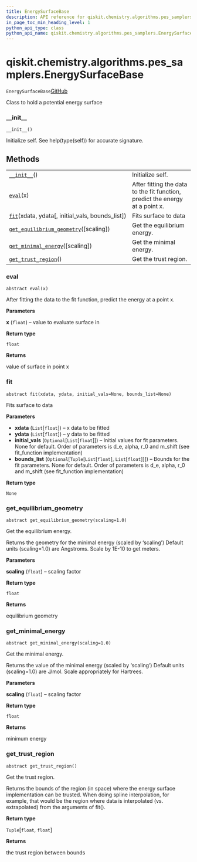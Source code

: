 ```yaml
---
title: EnergySurfaceBase
description: API reference for qiskit.chemistry.algorithms.pes_samplers.EnergySurfaceBase
in_page_toc_min_heading_level: 1
python_api_type: class
python_api_name: qiskit.chemistry.algorithms.pes_samplers.EnergySurfaceBase
---
```


# qiskit.chemistry.algorithms.pes\_samplers.EnergySurfaceBase

<span id="qiskit.chemistry.algorithms.pes_samplers.EnergySurfaceBase" />

`EnergySurfaceBase`[GitHub](https://github.com/qiskit-community/qiskit-aqua/tree/stable/0.9/qiskit/chemistry/algorithms/pes_samplers/potentials/potential_base.py "view source code")

Class to hold a potential energy surface

### \_\_init\_\_

<span id="qiskit.chemistry.algorithms.pes_samplers.EnergySurfaceBase.__init__" />

`__init__()`

Initialize self. See help(type(self)) for accurate signature.

## Methods

|                                                                                                                                                                                                                      |                                                                              |
| -------------------------------------------------------------------------------------------------------------------------------------------------------------------------------------------------------------------- | ---------------------------------------------------------------------------- |
| [`__init__`](#qiskit.chemistry.algorithms.pes_samplers.EnergySurfaceBase.__init__ "qiskit.chemistry.algorithms.pes_samplers.EnergySurfaceBase.__init__")()                                                           | Initialize self.                                                             |
| [`eval`](#qiskit.chemistry.algorithms.pes_samplers.EnergySurfaceBase.eval "qiskit.chemistry.algorithms.pes_samplers.EnergySurfaceBase.eval")(x)                                                                      | After fitting the data to the fit function, predict the energy at a point x. |
| [`fit`](#qiskit.chemistry.algorithms.pes_samplers.EnergySurfaceBase.fit "qiskit.chemistry.algorithms.pes_samplers.EnergySurfaceBase.fit")(xdata, ydata\[, initial\_vals, bounds\_list])                              | Fits surface to data                                                         |
| [`get_equilibrium_geometry`](#qiskit.chemistry.algorithms.pes_samplers.EnergySurfaceBase.get_equilibrium_geometry "qiskit.chemistry.algorithms.pes_samplers.EnergySurfaceBase.get_equilibrium_geometry")(\[scaling]) | Get the equilibrium energy.                                                  |
| [`get_minimal_energy`](#qiskit.chemistry.algorithms.pes_samplers.EnergySurfaceBase.get_minimal_energy "qiskit.chemistry.algorithms.pes_samplers.EnergySurfaceBase.get_minimal_energy")(\[scaling])                   | Get the minimal energy.                                                      |
| [`get_trust_region`](#qiskit.chemistry.algorithms.pes_samplers.EnergySurfaceBase.get_trust_region "qiskit.chemistry.algorithms.pes_samplers.EnergySurfaceBase.get_trust_region")()                                   | Get the trust region.                                                        |

### eval

<span id="qiskit.chemistry.algorithms.pes_samplers.EnergySurfaceBase.eval" />

`abstract eval(x)`

After fitting the data to the fit function, predict the energy at a point x.

**Parameters**

**x** (`float`) – value to evaluate surface in

**Return type**

`float`

**Returns**

value of surface in point x

### fit

<span id="qiskit.chemistry.algorithms.pes_samplers.EnergySurfaceBase.fit" />

`abstract fit(xdata, ydata, initial_vals=None, bounds_list=None)`

Fits surface to data

**Parameters**

*   **xdata** (`List`\[`float`]) – x data to be fitted
*   **ydata** (`List`\[`float`]) – y data to be fitted
*   **initial\_vals** (`Optional`\[`List`\[`float`]]) – Initial values for fit parameters. None for default. Order of parameters is d\_e, alpha, r\_0 and m\_shift (see fit\_function implementation)
*   **bounds\_list** (`Optional`\[`Tuple`\[`List`\[`float`], `List`\[`float`]]]) – Bounds for the fit parameters. None for default. Order of parameters is d\_e, alpha, r\_0 and m\_shift (see fit\_function implementation)

**Return type**

`None`

### get\_equilibrium\_geometry

<span id="qiskit.chemistry.algorithms.pes_samplers.EnergySurfaceBase.get_equilibrium_geometry" />

`abstract get_equilibrium_geometry(scaling=1.0)`

Get the equilibrium energy.

Returns the geometry for the minimal energy (scaled by ‘scaling’) Default units (scaling=1.0) are Angstroms. Scale by 1E-10 to get meters.

**Parameters**

**scaling** (`float`) – scaling factor

**Return type**

`float`

**Returns**

equilibrium geometry

### get\_minimal\_energy

<span id="qiskit.chemistry.algorithms.pes_samplers.EnergySurfaceBase.get_minimal_energy" />

`abstract get_minimal_energy(scaling=1.0)`

Get the minimal energy.

Returns the value of the minimal energy (scaled by ‘scaling’) Default units (scaling=1.0) are J/mol. Scale appropriately for Hartrees.

**Parameters**

**scaling** (`float`) – scaling factor

**Return type**

`float`

**Returns**

minimum energy

### get\_trust\_region

<span id="qiskit.chemistry.algorithms.pes_samplers.EnergySurfaceBase.get_trust_region" />

`abstract get_trust_region()`

Get the trust region.

Returns the bounds of the region (in space) where the energy surface implementation can be trusted. When doing spline interpolation, for example, that would be the region where data is interpolated (vs. extrapolated) from the arguments of fit().

**Return type**

`Tuple`\[`float`, `float`]

**Returns**

the trust region between bounds

